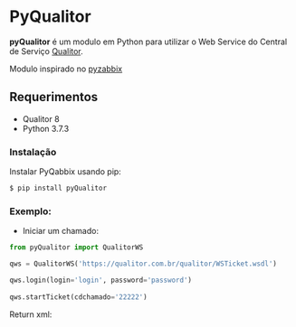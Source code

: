 
# PyQualitor #

**pyQualitor** é um modulo em Python para utilizar o Web Service do Central de Serviço [Qualitor](https://www.qualitor.com.br).

Modulo inspirado no [pyzabbix](https://github.com/lukecyca/pyzabbix)

## Requerimentos
* Qualitor 8
* Python 3.7.3

### Instalação

Instalar PyQabbix usando pip:

```bash
$ pip install pyQualitor
```

### Exemplo:

* Iniciar um chamado:

```python
from pyQualitor import QualitorWS

qws = QualitorWS('https://qualitor.com.br/qualitor/WSTicket.wsdl')

qws.login(login='login', password='password')
        
qws.startTicket(cdchamado='22222')


```

Return xml:
````bash



````
